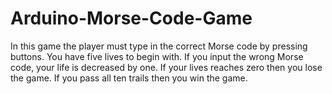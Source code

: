 # Arduino-Morse-Code-Game

In this game the player must type in the correct Morse code by pressing buttons. 
You have five lives to begin with. 
If you input the wrong Morse code, your life is decreased by one. 
If your lives reaches zero then you lose the game. If you pass all ten trails then you win the game. 
